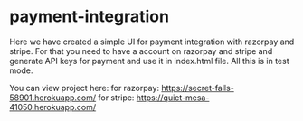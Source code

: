# payment-integration
Here we have created a simple UI for payment integration with razorpay and stripe.
For that you need to have a account on razorpay and stripe and generate API keys for payment and use it in index.html file.
All this is in test mode.

You can view project here:
for razorpay: https://secret-falls-58901.herokuapp.com/
for stripe: https://quiet-mesa-41050.herokuapp.com/
